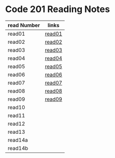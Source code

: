 # Code 201 Reading Notes

read Number | links
---------|------
read01 | [read01](read01)
read02 |[read02](read02)
read03 |[read03](read03)
read04 |[read04](read04)
read05 |[read05](read05)
read06 |[read06](read06)
read07 |[read07](read07)
read08 |[read08](read08)
read09 |[read09](read09)
read10 |
read11 |
read12 |
read13 |
read14a |
read14b |
